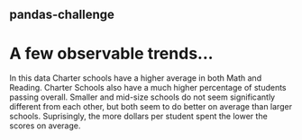 ## pandas-challenge


# A few observable trends...
In this data Charter schools have a higher average in both Math and Reading. Charter Schools also have a much higher percentage of students passing overall.
Smaller and mid-size schools do not seem significantly different from each other, but both seem to do better on average than larger schools.
Suprisingly, the more dollars per student spent the lower the scores on average. 

